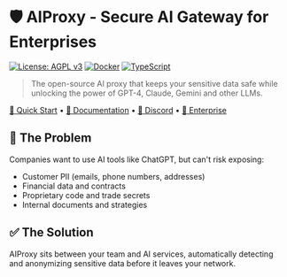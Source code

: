 # 🛡️ AIProxy - Secure AI Gateway for Enterprises

[![License: AGPL v3](https://img.shields.io/badge/License-AGPL%20v3-blue.svg)](https://www.gnu.org/licenses/agpl-3.0)
[![Docker](https://img.shields.io/badge/docker-%230db7ed.svg?style=flat&logo=docker&logoColor=white)](https://hub.docker.com/r/aiproxy/server)
[![TypeScript](https://img.shields.io/badge/typescript-%23007ACC.svg?style=flat&logo=typescript&logoColor=white)](https://www.typescriptlang.org/)

> The open-source AI proxy that keeps your sensitive data safe while unlocking the power of GPT-4, Claude, Gemini and other LLMs.

[🚀 Quick Start](#-quick-start) • [📖 Documentation](./docs) • [💬 Discord](https://discord.gg/aiproxy) • [🏢 Enterprise](mailto:enterprise@aiproxy.dev)

## 🚨 The Problem

Companies want to use AI tools like ChatGPT, but can't risk exposing:
- Customer PII (emails, phone numbers, addresses)
- Financial data and contracts
- Proprietary code and trade secrets
- Internal documents and strategies

## ✅ The Solution

AIProxy sits between your team and AI services, automatically detecting and anonymizing sensitive data before it leaves your network.
